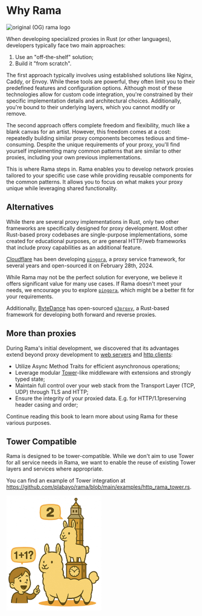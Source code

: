 # Why Rama

<div class="book-article-intro">
    <img src="./img/old_logo.png" alt="original (OG) rama logo">
    <div>
        <p>
            When developing specialized proxies in Rust (or other languages),
            developers typically face two main approaches:
        </p>
        <ol>
            <li>Use an "off-the-shelf" solution;</li>
            <li>Build it "from scratch".</li>
        </ol>
    </div>
</div>

The first approach typically involves using established solutions like Nginx, Caddy, or Envoy.
While these tools are powerful, they often limit you to their predefined features and configuration options.
Although most of these technologies allow for custom code integration, you're constrained by their
specific implementation details and architectural choices. Additionally, you're bound to their
underlying layers, which you cannot modify or remove.

The second approach offers complete freedom and flexibility, much like a blank canvas for an artist.
However, this freedom comes at a cost: repeatedly building similar proxy components becomes tedious
and time-consuming. Despite the unique requirements of your proxy, you'll find yourself implementing
many common patterns that are similar to other proxies, including your own previous implementations.

This is where Rama steps in. Rama enables you to develop network proxies tailored to your specific
use case while providing reusable components for the common patterns. It allows you to focus on
what makes your proxy unique while leveraging shared functionality.

## Alternatives

While there are several proxy implementations in Rust, only two other frameworks are specifically
designed for proxy development. Most other Rust-based proxy codebases are single-purpose
implementations, some created for educational purposes, or are general HTTP/web frameworks
that include proxy capabilities as an additional feature.

[Cloudflare] has been developing [`pingora`], a proxy service framework, for several years
and open-sourced it on February 28th, 2024.

While Rama may not be the perfect solution for everyone, we believe it offers significant value
for many use cases. If Rama doesn't meet your needs, we encourage you to explore [`pingora`],
which might be a better fit for your requirements.

Additionally, [ByteDance] has open-sourced [`g3proxy`], a Rust-based framework for developing
both forward and reverse proxies.

[Cloudflare]: https://www.cloudflare.com/
[`pingora`]: https://github.com/cloudflare/pingora
[ByteDance]: https://www.bytedance.com/en/
[`g3proxy`]: https://github.com/bytedance/g3

## More than proxies

During Rama's initial development, we discovered that its advantages extend beyond proxy development
to [web servers](./web_servers.md) and [http clients](./http_clients.md):

* Utilize Async Method Traits for efficient asynchronous operations;
* Leverage modular [Tower](https://github.com/tower-rs/tower)-like middleware with extensions and strongly typed state;
* Maintain full control over your web stack from the Transport Layer (TCP, UDP) through TLS and HTTP;
* Ensure the integrity of your proxied data. E.g. for HTTP/1.1preserving header casing and order;

Continue reading this book to learn more about using Rama for these various purposes.

## Tower Compatible

Rama is designed to be tower-compatible. While we don't aim to use Tower for all service needs
in Rama, we want to enable the reuse of existing Tower layers and services where appropriate.

You can find an example of Tower integration at
<https://github.com/plabayo/rama/blob/main/examples/http_rama_tower.rs>.

<div class="book-article-image-center">
<img style="width: 50%" src="https://raw.githubusercontent.com/plabayo/rama/main/docs/img/rama_tower.jpg" alt="rama tower visual representation">
</div>
